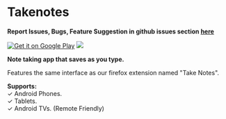 # Takenotes  
  
  **Report Issues, Bugs, Feature Suggestion in github issues section [here](https://github.com/visnkmr/takenotes/issues)**

[![Get it on Google Play](https://play.google.com/intl/en_us/badges/images/badge_new.png)](https://play.google.com/store/apps/details?id=io.github.visnkmr.kagaz) [![](https://i0.wp.com/www.askthosewhoknow.org/wp-content/uploads/2019/01/web-app-button.png?fit=150%2C148&ssl=1)](https://visnkmr.github.io/takenotes/)
  
  **Note taking app that saves as you type.** 

    
  
Features the same interface as our firefox extension named "Take Notes".  
  
**Supports:**  
✓ Android Phones.  
✓ Tablets.  
✓ Android TVs. (Remote Friendly)  
